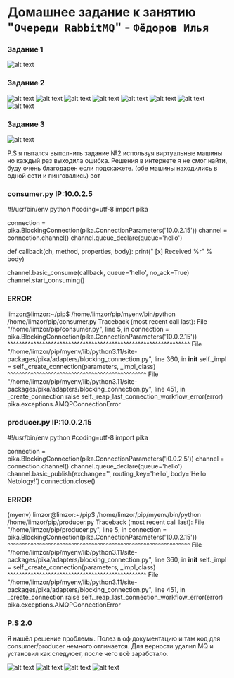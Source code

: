 # Домашнее задание к занятию "`Очереди RabbitMQ`" - `Фёдоров Илья`

### Задание 1
![alt text](https://github.com/Limzor/mqrabbithw/blob/main/Screenshot_1.png)

### Задание 2
![alt text](https://github.com/Limzor/mqrabbithw/blob/main/Screenshot_2.png)
![alt text](https://github.com/Limzor/mqrabbithw/blob/main/Screenshot_3.png)
![alt text](https://github.com/Limzor/mqrabbithw/blob/main/Screenshot_4.png)
![alt text](https://github.com/Limzor/mqrabbithw/blob/main/Screenshot_5.png)
![alt text](https://github.com/Limzor/mqrabbithw/blob/main/Screenshot_6.png)
![alt text](https://github.com/Limzor/mqrabbithw/blob/main/Screenshot_7.png)
![alt text](https://github.com/Limzor/mqrabbithw/blob/main/Screenshot_8.png)
![alt text](https://github.com/Limzor/mqrabbithw/blob/main/Screenshot_9.png)

### Задание 3
![alt text](https://github.com/Limzor/mqrabbithw/blob/main/Screenshot_10.png)


P.S я пытался выполнить задание №2 используя виртуальные машины но каждый раз выходила ошибка. Решения в интернете я не смог найти, буду очень благодарен если подскажете. (обе машины находились в одной сети и пинговались)
вот
### consumer.py IP:10.0.2.5
#!/usr/bin/env python
#coding=utf-8
import pika

connection = pika.BlockingConnection(pika.ConnectionParameters('10.0.2.15'))
channel = connection.channel()
channel.queue_declare(queue='hello')


def callback(ch, method, properties, body):
    print(" [x] Received %r" % body)


channel.basic_consume(callback, queue='hello', no_ack=True)
channel.start_consuming()
### ERROR
limzor@limzor:~/pip$ /home/limzor/pip/myenv/bin/python /home/limzor/pip/consumer.py
Traceback (most recent call last):
  File "/home/limzor/pip/consumer.py", line 5, in <module>
    connection = pika.BlockingConnection(pika.ConnectionParameters('10.0.2.15'))
                 ^^^^^^^^^^^^^^^^^^^^^^^^^^^^^^^^^^^^^^^^^^^^^^^^^^^^^^^^^^^^^^^
  File "/home/limzor/pip/myenv/lib/python3.11/site-packages/pika/adapters/blocking_connection.py", line 360, in __init__
    self._impl = self._create_connection(parameters, _impl_class)
                 ^^^^^^^^^^^^^^^^^^^^^^^^^^^^^^^^^^^^^^^^^^^^^^^^
  File "/home/limzor/pip/myenv/lib/python3.11/site-packages/pika/adapters/blocking_connection.py", line 451, in _create_connection
    raise self._reap_last_connection_workflow_error(error)
pika.exceptions.AMQPConnectionError
### producer.py IP:10.0.2.15
#!/usr/bin/env python
#coding=utf-8
import pika

connection = pika.BlockingConnection(pika.ConnectionParameters('l0.0.2.5'))
channel = connection.channel()
channel.queue_declare(queue='hello')
channel.basic_publish(exchange='', routing_key='hello', body='Hello Netology!')
connection.close()
### ERROR
(myenv) limzor@limzor:~/pip$ /home/limzor/pip/myenv/bin/python /home/limzor/pip/producer.py
Traceback (most recent call last):
  File "/home/limzor/pip/producer.py", line 5, in <module>
    connection = pika.BlockingConnection(pika.ConnectionParameters('10.0.2.15'))
                 ^^^^^^^^^^^^^^^^^^^^^^^^^^^^^^^^^^^^^^^^^^^^^^^^^^^^^^^^^^^^^^^
  File "/home/limzor/pip/myenv/lib/python3.11/site-packages/pika/adapters/blocking_connection.py", line 360, in __init__
    self._impl = self._create_connection(parameters, _impl_class)
                 ^^^^^^^^^^^^^^^^^^^^^^^^^^^^^^^^^^^^^^^^^^^^^^^^
  File "/home/limzor/pip/myenv/lib/python3.11/site-packages/pika/adapters/blocking_connection.py", line 451, in _create_connection
    raise self._reap_last_connection_workflow_error(error)
pika.exceptions.AMQPConnectionError

### P.S 2.0
Я нашёл решение проблемы. Полез в оф документацию и там код для consumer/producer немного отличается. Для верности удалил MQ и установил как следуюет, после чего всё заработало.

![alt text](https://github.com/Limzor/mqrabbithw/blob/main/mq1.png)
![alt text](https://github.com/Limzor/mqrabbithw/blob/main/mq2.png)
![alt text](https://github.com/Limzor/mqrabbithw/blob/main/mq3.png)
![alt text](https://github.com/Limzor/mqrabbithw/blob/main/mq4.png)
